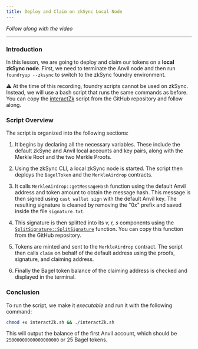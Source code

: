 ```yaml
---
title: Deploy and Claim on zkSync Local Node
---
```


_Follow along with the video_

---

### Introduction

In this lesson, we are going to deploy and claim our tokens on a **local zkSync node**. First, we need to terminate the Anvil node and then run `foundryup --zksync` to switch to the zkSync foundry environment.

⚠️ At the time of this recording, foundry scripts cannot be used on zkSync. Instead, we will use a bash script that runs the same commands as before. You can copy the [interactZk](https://github.com/Cyfrin/foundry-merkle-airdrop-cu/blob/main/interactZk.sh) script from the GitHub repository and follow along.

### Script Overview

The script is organized into the following sections:

1. It begins by declaring all the necessary variables. These include the default zkSync and Anvil local accounts and key pairs, along with the Merkle Root and the two Merkle Proofs.

2. Using the zkSync CLI, a local zkSync node is started. The script then deploys the `BagelToken` and the `MerkleAirdrop` contracts.

3. It calls `MerkleAirdrop::getMessageHash` function using the default Anvil address and token amount to obtain the message hash. This message is then signed using `cast wallet sign` with the default Anvil key. The resulting signature is cleaned by removing the "0x" prefix and saved inside the file `signature.txt`.

4. This signature is then splitted into its _v, r, s_ components using the [`SplitSignature::SplitSignature`](https://github.com/Cyfrin/foundry-merkle-airdrop-cu/blob/b4c627c3bcce7ecb5bb3df1f5209dda94059626b/script/SplitSignature.s.sol#L9C14-L9C28) function. You can copy this function from the GitHub repository.

5. Tokens are minted and sent to the `MerkleAirdrop` contract. The script then calls `claim` on behalf of the default address using the proofs, signature, and claiming address.

6. Finally the Bagel token balance of the claiming address is checked and displayed in the terminal.

### Conclusion

To run the script, we make it _executable_ and run it with the following command:

```bash
chmod +x interactZk.sh && ./interactZk.sh
```

This will output the balance of the first Anvil account, which should be `25000000000000000000` or 25 Bagel tokens.
